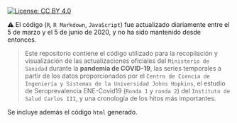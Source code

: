 [![License: CC BY 4.0](https://img.shields.io/badge/License-CC%20BY%204.0-lightgrey.svg)](https://creativecommons.org/licenses/by/4.0/deed.es)

:warning: El código (`R`, `R Markdown`, `JavaScript`) fue actualizado diariamente entre el 5 de marzo y el 5 de junio de 2020, y no ha sido mantenido desde entonces.

> Este repositorio contiene el código utilizado para la recopilación y visualización de las actualizaciones oficiales del `Ministerio de Sanidad` durante la **pandemia de COVID-19**, las series temporales a partir de los datos proporcionados por el `Centro de Ciencia de Ingeniería y Sistemas de la Universidad Johns Hopkins`, el estudio de Seroprevalencia ENE-Covid19 (`Ronda 1` y `ronda 2`) del `Instituto de Salud Carlos III`, y una cronología de los hitos más importantes.

Se incluye además el código `html` generado.
